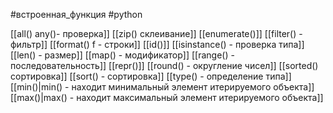 #встроенная_функция #python 


[[all() any()- проверка]]
[[zip() склеивание]]
[[enumerate()]]
[[filter() - фильтр]]
[[format() f - строки]]
[[id()]]
[[isinstance() - проверка типа]]
[[len() - размер]]
[[map() - модификатор]]
[[range() - последовательность]]
[[repr()]]
[[round() - округление чисел]]
[[sorted() сортировка]]
[[sort() - сортировка]]
[[type() - определение типа]]
[[min()|min() - находит минимальный элемент итерируемого объекта]]
[[max()|max() - находит максимальный элемент итерируемого объекта]]
